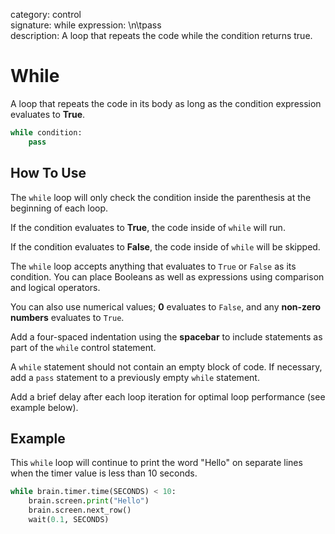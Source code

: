 category: control  
signature: while expression: \n\tpass  
description: A loop that repeats the code while the condition returns true. 

# While
A loop that repeats the code in its body as long as the condition expression evaluates to **True**.   

```python
while condition:
    pass
```

## How To Use

The `while` loop will only check the condition inside the parenthesis at the beginning of each loop. 

If the condition evaluates to **True**, the code inside of `while` will run.

If the condition evaluates to **False**, the code inside of `while` will be skipped.

The `while` loop accepts anything that evaluates to `True` or `False` as its condition. You can place Booleans as well as expressions using comparison and logical operators. 

You can also use numerical values; **0** evaluates to `False`, and any **non-zero numbers** evaluates to `True`. 

Add a four-spaced indentation using the **spacebar** to include statements as part of the `while` control statement. 

A `while` statement should not contain an empty block of code. If necessary, add a `pass` statement to a previously empty `while` statement. 

Add a brief delay after each loop iteration for optimal loop performance (see example below).

## Example

This `while` loop will continue to print the word "Hello" on separate lines when the timer value is less than 10 seconds.

```python
while brain.timer.time(SECONDS) < 10:
    brain.screen.print("Hello")
    brain.screen.next_row()
    wait(0.1, SECONDS)
```

<advanced>
</advanced>
